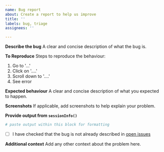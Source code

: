 ```yaml
---
name: Bug report
about: Create a report to help us improve
title: ''
labels: bug, triage
assignees: ''

---
```


**Describe the bug**
A clear and concise description of what the bug is.

**To Reproduce**
Steps to reproduce the behaviour:
1. Go to '...'
2. Click on '....'
3. Scroll down to '....'
4. See error

**Expected behaviour**
A clear and concise description of what you expected to happen.

**Screenshots**
If applicable, add screenshots to help explain your problem.

**Provide output from `sessionInfo()`**
```r
# paste output within this block for formatting
```

* [ ] I have checked that the bug is not already described in [open issues](https://github.com/ssi-dk/SCDB/issues?q=is%3Aopen)

**Additional context**
Add any other context about the problem here.
